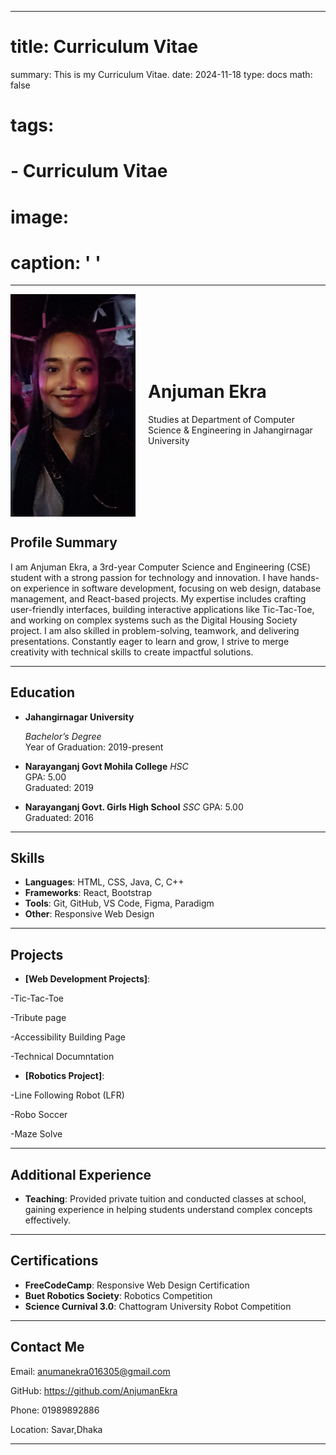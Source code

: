 

---
# title: Curriculum Vitae
summary: This is my Curriculum Vitae.
date: 2024-11-18
type: docs
math: false
# tags:
# - Curriculum Vitae
# image:
#   caption: ' '
---

<div style="display: flex; align-items: center;">
  <img src="./avatar.jpg" alt="Anjuman Ekra" style="width: 200px; height: auto; margin-right: 20px;">
  <div>
    <h1>Anjuman Ekra</h1>
    <p>Studies at Department of Computer Science & Engineering in Jahangirnagar University</p>
  </div>
</div>

## Profile Summary
  
I am Anjuman Ekra, a 3rd-year Computer Science and Engineering (CSE) student with a strong passion for technology and innovation. I have hands-on experience in software development, focusing on web design, database management, and React-based projects. My expertise includes crafting user-friendly interfaces, building interactive applications like Tic-Tac-Toe, and working on complex systems such as the Digital Housing Society project. I am also skilled in problem-solving, teamwork, and delivering presentations. Constantly eager to learn and grow, I strive to merge creativity with technical skills to create impactful solutions.

---

## Education

- **Jahangirnagar University** 
  
  *Bachelor’s Degree*  
  Year of Graduation: 2019-present

- **Narayanganj Govt Mohila College**
  *HSC*  
  GPA: 5.00  
  Graduated: 2019

- **Narayanganj Govt. Girls High School** 
  *SSC*
  GPA: 5.00  
  Graduated: 2016

---

## Skills

- **Languages**: HTML, CSS, Java, C, C++
- **Frameworks**: React, Bootstrap
- **Tools**: Git, GitHub, VS Code, Figma, Paradigm
- **Other**: Responsive Web Design

---

<!-- ## Professional Experience

- **[Current/Most Recent Company/Organization Name]**  
  *Front-End Developer*  
  [Employment Duration]  
  - Developed and maintained responsive websites and applications.
  - Collaborated with designers and back-end developers to create seamless user experiences.
  - Improved website performance and ensured cross-browser compatibility.
  - Implemented new features and optimized existing code. -->



## Projects

<!-- - **[Portfolio Website]**: Developed a personal portfolio website showcasing projects, skills, and experience. -->
- **[Web Development Projects]**:

-Tic-Tac-Toe

-Tribute page

-Accessibility Building Page

-Technical Documntation


- **[Robotics Project]**:

-Line Following Robot (LFR)

-Robo Soccer

-Maze Solve



---

## Additional Experience

- **Teaching**: Provided private tuition and conducted classes at school, gaining experience in helping students understand complex concepts effectively.

---

## Certifications

- **FreeCodeCamp**: Responsive Web Design Certification
- **Buet Robotics Society**: Robotics Competition
- **Science Curnival 3.0**: Chattogram University Robot Competition


---
## Contact Me

Email: anumanekra016305@gmail.com

GitHub: https://github.com/AnjumanEkra

Phone: 01989892886

Location: Savar,Dhaka

---